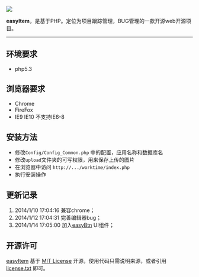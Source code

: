 ![](https://raw.github.com/hoosin/easyItem/master/Static/images/logo.png)

**easyItem**，是基于PHP。定位为项目跟踪管理，BUG管理的一款开源web开源项目。

----------


环境要求
----

 - php5.3


浏览器要求
----------
- Chrome
- FireFox
- IE9 IE10 不支持IE6-8


安装方法
----------
- 修改`Config/Config_Common.php` 中的配置，应用名称和数据库名
- 修改`upload`文件夹的可写权限，用来保存上传的图片
- 在浏览器中访问 `http://.../worktime/index.php`
- 执行安装操作

更新记录
----------
1. 2014/1/10 17:04:16 兼容chrome；
2. 2014/1/12 17:04:31 完善编辑器bug；
3. 2014/1/14 17:05:00 加入[easyBtn](https://github.com/hoosin/easyBtn "easyBtn") UI组件；


开源许可
----------
 [easyItem](https://github.com/hoosin/easyItem "easyItem") 基于 [MIT License](http://zh.wikipedia.org/wiki/MIT_License "MIT License") 开源，使用代码只需说明来源，或者引用 [license.txt](http://bigfish.duapp.com/easyBtn.css/license.txt "license.txt")  即可。
